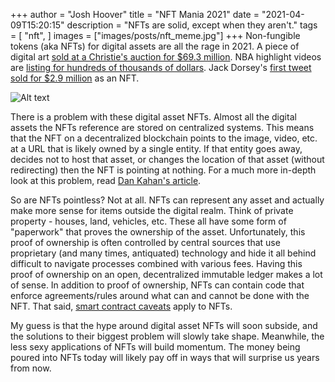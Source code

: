 +++
author = "Josh Hoover"
title = "NFT Mania 2021"
date = "2021-04-09T15:20:15"
description = "NFTs are solid, except when they aren't."
tags = [
    "nft",
]
images = ["images/posts/nft_meme.jpg"]
+++
Non-fungible tokens (aka NFTs) for digital assets are all the rage in 2021. A piece of digital art [sold at a Christie's auction for $69.3 million](https://en.wikipedia.org/wiki/Everydays:_the_First_5000_Days). NBA highlight videos are [listing for hundreds of thousands of dollars](https://nbatopshot.com/search?orderBy=PRICE_USD_DESC). Jack Dorsey's [first tweet sold for $2.9 million](https://www.cnn.com/2021/03/23/tech/jack-dorsey-nft-tweet-sold/index.html) as an NFT.

![Alt text](/images/posts/nft_meme.jpg "a title")

There is a problem with these digital asset NFTs. Almost all the digital assets the NFTs reference are stored on centralized systems. This means that the NFT on a decentralized blockchain points to the image, video, etc. at a URL that is likely owned by a single entity. If that entity goes away, decides not to host that asset, or changes the location of that asset (without redirecting) then the NFT is pointing at nothing. For a much more in-depth look at this problem, read [Dan Kahan's article](https://thedefiant.io/do-you-really-own-your-nft-chances-are-you-dont/?utm_source=rss&utm_medium=rss&utm_campaign=do-you-really-own-your-nft-chances-are-you-dont).

So are NFTs pointless? Not at all. NFTs can represent any asset and actually make more sense for items outside the digital realm. Think of private property - houses, land, vehicles, etc. These all have some form of "paperwork" that proves the ownership of the asset. Unfortunately, this proof of ownership is often controlled by central sources that use proprietary (and many times, antiquated) technology and hide it all behind difficult to navigate processes combined with various fees. Having this proof of ownership on an open, decentralized immutable ledger makes a lot of sense. In addition to proof of ownership, NFTs can contain code that enforce agreements/rules around what can and cannot be done with the NFT. That said, [smart contract caveats](https://en.wikipedia.org/wiki/Ethereum#The_DAO_event) apply to NFTs.

My guess is that the hype around digital asset NFTs will soon subside, and the solutions to their biggest problem will slowly take shape. Meanwhile, the less sexy applications of NFTs will build momentum. The money being poured into NFTs today will likely pay off in ways that will surprise us years from now.